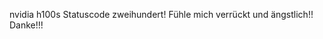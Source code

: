 nvidia h100s
Statuscode zweihundert! Fühle mich verrückt und ängstlich!!
Danke!!!

<!---
Bl00dR00t/Bl00dR00t is a ✨ special ✨ repository because its `README.md` (this file) appears on your GitHub profile.
You can click the Preview link to take a look at your changes.
--->

